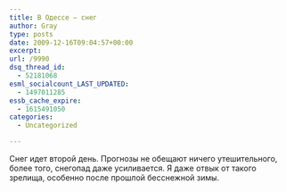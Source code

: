 ```yaml
---
title: В Одессе — снег
author: Gray
type: posts
date: 2009-12-16T09:04:57+00:00
excerpt:
url: /9990
dsq_thread_id:
  - 52181068
esml_socialcount_LAST_UPDATED:
  - 1497011285
essb_cache_expire:
  - 1615491050
categories:
  - Uncategorized

---
```








Снег идет второй день. Прогнозы не обещают ничего утешительного, более того, снегопад даже усиливается. Я даже отвык от такого зрелища, особенно после прошлой бесснежной зимы.